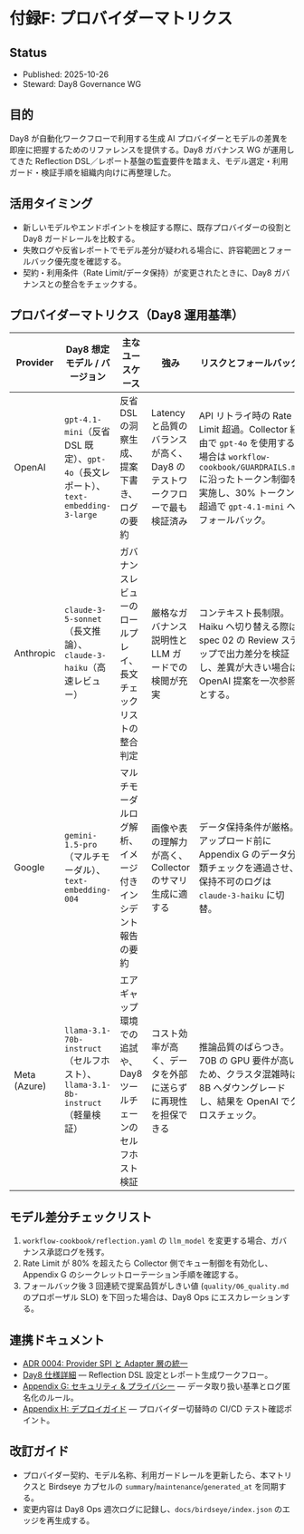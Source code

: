 # 付録F: プロバイダーマトリクス

## Status
- Published: 2025-10-26
- Steward: Day8 Governance WG

## 目的
Day8 が自動化ワークフローで利用する生成 AI プロバイダーとモデルの差異を即座に把握するためのリファレンスを提供する。Day8 ガバナンス WG が運用してきた Reflection DSL／レポート基盤の監査要件を踏まえ、モデル選定・利用ガード・検証手順を組織内向けに再整理した。

## 活用タイミング
- 新しいモデルやエンドポイントを検証する際に、既存プロバイダーの役割と Day8 ガードレールを比較する。
- 失敗ログや反省レポートでモデル差分が疑われる場合に、許容範囲とフォールバック優先度を確認する。
- 契約・利用条件（Rate Limit/データ保持）が変更されたときに、Day8 ガバナンスとの整合をチェックする。

## プロバイダーマトリクス（Day8 運用基準）
| Provider | Day8 想定モデル / バージョン | 主なユースケース | 強み | リスクとフォールバック |
| --- | --- | --- | --- | --- |
| OpenAI | `gpt-4.1-mini`（反省 DSL 既定）、`gpt-4o`（長文レポート）、`text-embedding-3-large` | 反省 DSL の洞察生成、提案下書き、ログの要約 | Latency と品質のバランスが高く、Day8 のテストワークフローで最も検証済み | API リトライ時の Rate Limit 超過。Collector 経由で `gpt-4o` を使用する場合は `workflow-cookbook/GUARDRAILS.md` に沿ったトークン制御を実施し、30% トークン超過で `gpt-4.1-mini` へフォールバック。 |
| Anthropic | `claude-3-5-sonnet`（長文推論）、`claude-3-haiku`（高速レビュー） | ガバナンスレビューのロールプレイ、長文チェックリストの整合判定 | 厳格なガバナンス説明性と LLM ガードでの検閲が充実 | コンテキスト長制限。Haiku へ切り替える際は spec 02 の Review ステップで出力差分を検証し、差異が大きい場合は OpenAI 提案を一次参照とする。 |
| Google | `gemini-1.5-pro`（マルチモーダル）、`text-embedding-004` | マルチモーダルログ解析、イメージ付きインシデント報告の要約 | 画像や表の理解力が高く、Collector のサマリ生成に適する | データ保持条件が厳格。アップロード前に Appendix G のデータ分類チェックを通過させ、保持不可のログは `claude-3-haiku` に切替。 |
| Meta (Azure) | `llama-3.1-70b-instruct`（セルフホスト）、`llama-3.1-8b-instruct`（軽量検証） | エアギャップ環境での追試や、Day8 ツールチェーンのセルフホスト検証 | コスト効率が高く、データを外部に送らずに再現性を担保できる | 推論品質のばらつき。70B の GPU 要件が高いため、クラスタ混雑時は 8B へダウングレードし、結果を OpenAI でクロスチェック。 |

## モデル差分チェックリスト
1. `workflow-cookbook/reflection.yaml` の `llm_model` を変更する場合、ガバナンス承認ログを残す。
2. Rate Limit が 80% を超えたら Collector 側でキュー制御を有効化し、Appendix G のシークレットローテーション手順を確認する。
3. フォールバック後 3 回連続で提案品質がしきい値 (`quality/06_quality.md` のプロポーザル SLO) を下回った場合は、Day8 Ops にエスカレーションする。

## 連携ドキュメント
- [ADR 0004: Provider SPI と Adapter 層の統一](../adr/0004-provider-interface.md)
- [Day8 仕様詳細](../day8/spec/02_spec.md) — Reflection DSL 設定とレポート生成ワークフロー。
- [Appendix G: セキュリティ & プライバシー](G_Security_Privacy.md) — データ取り扱い基準とログ匿名化のルール。
- [Appendix H: デプロイガイド](H_Deploy_Guide.md) — プロバイダー切替時の CI/CD テスト確認ポイント。

## 改訂ガイド
- プロバイダー契約、モデル名称、利用ガードレールを更新したら、本マトリクスと Birdseye カプセルの `summary`/`maintenance`/`generated_at` を同期する。
- 変更内容は Day8 Ops 週次ログに記録し、`docs/birdseye/index.json` のエッジを再生成する。
